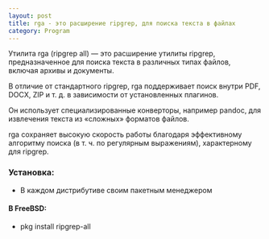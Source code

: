 ```yaml
---
layout: post
title: rga - это расширение ripgrep, для поиска текста в файлах
category: Program
---
```


Утилита rga (ripgrep all) — это расширение утилиты ripgrep, предназначенное для поиска текста в различных типах файлов, включая архивы и документы. 

В отличие от стандартного ripgrep, rga поддерживает поиск внутри PDF, DOCX, ZIP и т. д. в зависимости от установленных плагинов. 

Он использует специализированные конверторы, например  pandoc, для извлечения текста из «сложных» форматов файлов. 

rga сохраняет высокую скорость работы благодаря эффективному алгоритму поиска (в т. ч. по регулярным выражениям), характерному для ripgrep.

### Установка:

- В каждом дистрибутиве своим пакетным менеджером

#### В FreeBSD:

- pkg install ripgrep-all
